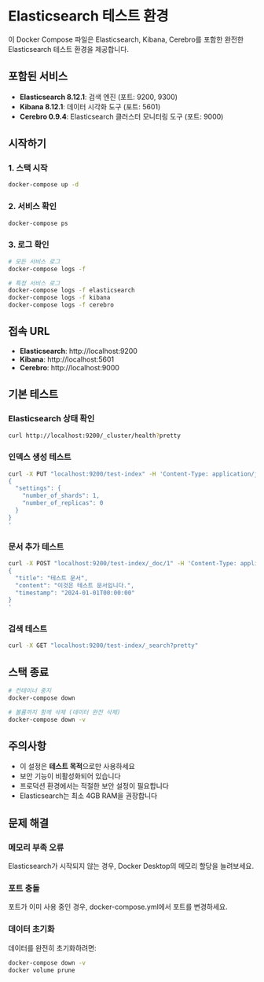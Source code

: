 # Elasticsearch 테스트 환경

이 Docker Compose 파일은 Elasticsearch, Kibana, Cerebro를 포함한 완전한 Elasticsearch 테스트 환경을 제공합니다.

## 포함된 서비스

- **Elasticsearch 8.12.1**: 검색 엔진 (포트: 9200, 9300)
- **Kibana 8.12.1**: 데이터 시각화 도구 (포트: 5601)
- **Cerebro 0.9.4**: Elasticsearch 클러스터 모니터링 도구 (포트: 9000)

## 시작하기

### 1. 스택 시작
```bash
docker-compose up -d
```

### 2. 서비스 확인
```bash
docker-compose ps
```

### 3. 로그 확인
```bash
# 모든 서비스 로그
docker-compose logs -f

# 특정 서비스 로그
docker-compose logs -f elasticsearch
docker-compose logs -f kibana
docker-compose logs -f cerebro
```

## 접속 URL

- **Elasticsearch**: http://localhost:9200
- **Kibana**: http://localhost:5601
- **Cerebro**: http://localhost:9000

## 기본 테스트

### Elasticsearch 상태 확인
```bash
curl http://localhost:9200/_cluster/health?pretty
```

### 인덱스 생성 테스트
```bash
curl -X PUT "localhost:9200/test-index" -H 'Content-Type: application/json' -d'
{
  "settings": {
    "number_of_shards": 1,
    "number_of_replicas": 0
  }
}
'
```

### 문서 추가 테스트
```bash
curl -X POST "localhost:9200/test-index/_doc/1" -H 'Content-Type: application/json' -d'
{
  "title": "테스트 문서",
  "content": "이것은 테스트 문서입니다.",
  "timestamp": "2024-01-01T00:00:00"
}
'
```

### 검색 테스트
```bash
curl -X GET "localhost:9200/test-index/_search?pretty"
```

## 스택 종료

```bash
# 컨테이너 중지
docker-compose down

# 볼륨까지 함께 삭제 (데이터 완전 삭제)
docker-compose down -v
```

## 주의사항

- 이 설정은 **테스트 목적**으로만 사용하세요
- 보안 기능이 비활성화되어 있습니다
- 프로덕션 환경에서는 적절한 보안 설정이 필요합니다
- Elasticsearch는 최소 4GB RAM을 권장합니다

## 문제 해결

### 메모리 부족 오류
Elasticsearch가 시작되지 않는 경우, Docker Desktop의 메모리 할당을 늘려보세요.

### 포트 충돌
포트가 이미 사용 중인 경우, docker-compose.yml에서 포트를 변경하세요.

### 데이터 초기화
데이터를 완전히 초기화하려면:
```bash
docker-compose down -v
docker volume prune
``` 